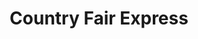 ---
title: "Country Fair Express"
url: /erie/country-fair-express-west-26th-street/
shop: Lebensmittel
---